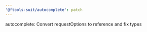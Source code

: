 ```yaml
---
'@ftools-suit/autocomplete': patch
---
```


autocomplete: Convert requestOptions to reference and fix types
